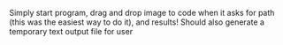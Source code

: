 Simply start program, drag and drop image to code when it asks for path (this was the easiest way to do it), and results!
Should also generate a temporary text output file for user
